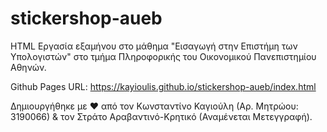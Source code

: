 # stickershop-aueb

HTML Εργασία εξαμήνου στο μάθημα "Εισαγωγή στην Επιστήμη των Υπολογιστών" στο τμήμα Πληροφορικής του Οικονομικού Πανεπιστημίου Αθηνών.

Github Pages URL: https://kayioulis.github.io/stickershop-aueb/index.html

Δημιουργήθηκε με ❤ από τον Κωνσταντίνο Καγιούλη (Αρ. Μητρώου: 3190066) & τον Στράτο Αραβαντινό-Κρητικό (Αναμένεται Μετεγγραφή).

